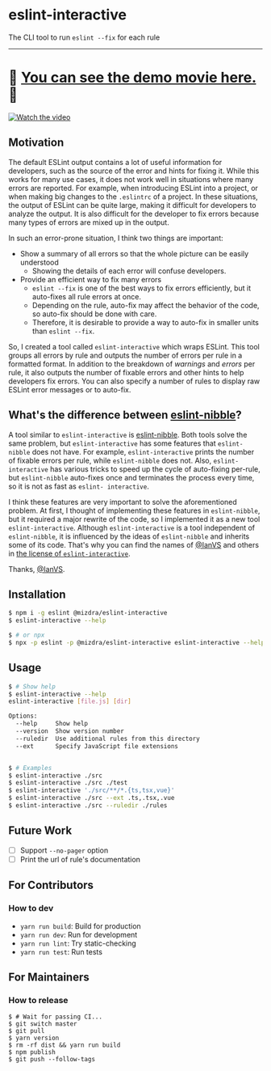 # eslint-interactive

The CLI tool to run `eslint --fix` for each rule

---

# :eyes: **[You can see the demo movie here.](https://youtu.be/UKrm4v-jdbw)** :eyes:

[![Watch the video](https://img.youtube.com/vi/UKrm4v-jdbw/maxresdefault.jpg)](https://youtu.be/UKrm4v-jdbw)

## Motivation

The default ESLint output contains a lot of useful information for developers, such as the source of the error and hints for fixing it. While this works for many use cases, it does not work well in situations where many errors are reported. For example, when introducing ESLint into a project, or when making big changes to the `.eslintrc` of a project. In these situations, the output of ESLint can be quite large, making it difficult for developers to analyze the output. It is also difficult for the developer to fix errors because many types of errors are mixed up in the output.

In such an error-prone situation, I think two things are important:

- Show a summary of all errors so that the whole picture can be easily understood
  - Showing the details of each error will confuse developers.
- Provide an efficient way to fix many errors
  - `eslint --fix` is one of the best ways to fix errors efficiently, but it auto-fixes all rule errors at once.
  - Depending on the rule, auto-fix may affect the behavior of the code, so auto-fix should be done with care.
  - Therefore, it is desirable to provide a way to auto-fix in smaller units than `eslint --fix`.

So, I created a tool called `eslint-interactive` which wraps ESLint. This tool groups all errors by rule and outputs the number of errors per rule in a formatted format. In addition to the breakdown of _warnings_ and _errors_ per rule, it also outputs the number of fixable errors and other hints to help developers fix errors. You can also specify a number of rules to display raw ESLint error messages or to auto-fix.

## What's the difference between [eslint-nibble](https://github.com/IanVS/eslint-nibble)?

A tool similar to `eslint-interactive` is [eslint-nibble](https://github.com/IanVS/eslint-nibble). Both tools solve the same problem, but `eslint-interactive` has some features that `eslint-nibble` does not have. For example, `eslint-interactive` prints the number of fixable errors per rule, while `eslint-nibble` does not. Also, `eslint-interactive` has various tricks to speed up the cycle of auto-fixing per-rule, but `eslint-nibble` auto-fixes once and terminates the process every time, so it is not as fast as `eslint- interactive`.

I think these features are very important to solve the aforementioned problem. At first, I thought of implementing these features in `eslint-nibble`, but it required a major rewrite of the code, so I implemented it as a new tool `eslint-interactive`. Although `eslint-interactive` is a tool independent of `eslint-nibble`, it is influenced by the ideas of `eslint-nibble` and inherits some of its code. That's why you can find the names of [@IanVS](https://github.com/IanVS) and others in [the license of `eslint-interactive`](https://github.com/mizdra/eslint-interactive/blob/master/LICENSE).

Thanks, [@IanVS](https://github.com/IanVS).

## Installation

```bash
$ npm i -g eslint @mizdra/eslint-interactive
$ eslint-interactive --help

$ # or npx
$ npx -p eslint -p @mizdra/eslint-interactive eslint-interactive --help
```

## Usage

```bash
$ # Show help
$ eslint-interactive --help
eslint-interactive [file.js] [dir]

Options:
  --help     Show help                                                 [boolean]
  --version  Show version number                                       [boolean]
  --ruledir  Use additional rules from this directory                    [array]
  --ext      Specify JavaScript file extensions                          [array]


$ # Examples
$ eslint-interactive ./src
$ eslint-interactive ./src ./test
$ eslint-interactive './src/**/*.{ts,tsx,vue}'
$ eslint-interactive ./src --ext .ts,.tsx,.vue
$ eslint-interactive ./src --ruledir ./rules
```

## Future Work

- [ ] Support `--no-pager` option
- [ ] Print the url of rule's documentation

## For Contributors

### How to dev

- `yarn run build`: Build for production
- `yarn run dev`: Run for development
- `yarn run lint`: Try static-checking
- `yarn run test`: Run tests

## For Maintainers

### How to release

```console
$ # Wait for passing CI...
$ git switch master
$ git pull
$ yarn version
$ rm -rf dist && yarn run build
$ npm publish
$ git push --follow-tags
```

